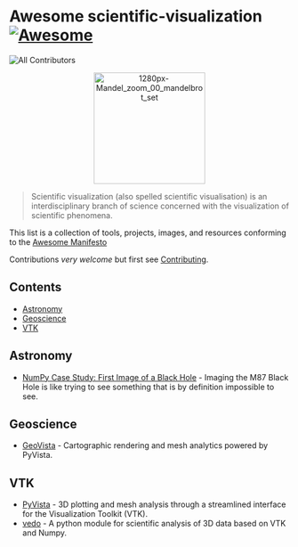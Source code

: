 # Awesome scientific-visualization [![Awesome](https://cdn.rawgit.com/sindresorhus/awesome/d7305f38d29fed78fa85652e3a63e154dd8e8829/media/badge.svg)](https://github.com/sindresorhus/awesome)

![All Contributors](https://img.shields.io/github/all-contributors/tkoyama010/awesome-scientific-visualization?color=ee8449)

<p align="center">
    <img src="https://upload.wikimedia.org/wikipedia/commons/thumb/2/21/Mandel_zoom_00_mandelbrot_set.jpg/1280px-Mandel_zoom_00_mandelbrot_set.jpg" alt="1280px-Mandel_zoom_00_mandelbrot_set" width="200"/>
</p>

> Scientific visualization (also spelled scientific visualisation) is an interdisciplinary branch of science concerned with the visualization of scientific phenomena.

This list is a collection of tools, projects, images, and resources conforming to the [Awesome Manifesto](https://github.com/sindresorhus/awesome/blob/main/awesome.md)

Contributions _very welcome_ but first see [Contributing](CONTRIBUTING.md).

## Contents

<!-- START doctoc generated TOC please keep comment here to allow auto update -->
<!-- DON'T EDIT THIS SECTION, INSTEAD RE-RUN doctoc TO UPDATE -->

- [Astronomy](#astronomy)
- [Geoscience](#geoscience)
- [VTK](#vtk)

<!-- END doctoc generated TOC please keep comment here to allow auto update -->

## Astronomy

- [NumPy Case Study: First Image of a Black Hole](https://numpy.org/case-studies/blackhole-image/) - Imaging the M87 Black Hole is like trying to see something that is by definition impossible to see.

## Geoscience

- [GeoVista](https://github.com/bjlittle/geovista) - Cartographic rendering and mesh analytics powered by PyVista.

## VTK

- [PyVista](https://github.com/pyvista/pyvista) - 3D plotting and mesh analysis through a streamlined interface for the Visualization Toolkit (VTK).
- [vedo](https://github.com/marcomusy/vedo) - A python module for scientific analysis of 3D data based on VTK and Numpy.
